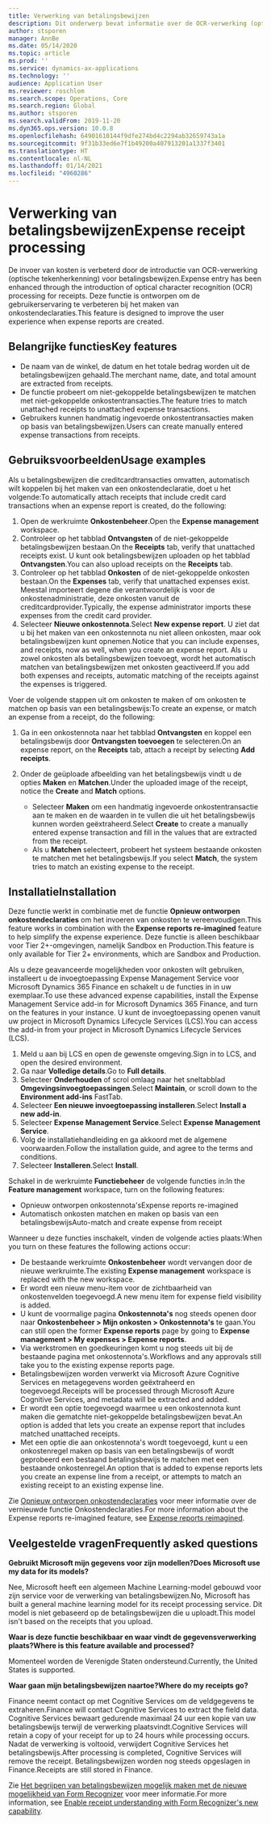 ```yaml
---
title: Verwerking van betalingsbewijzen
description: Dit onderwerp bevat informatie over de OCR-verwerking (optische tekenherkenning) voor betalingsbewijzen. Deze functie is ontworpen om de gebruikerservaring te verbeteren bij het maken van onkostendeclaraties in Microsoft Dynamics 365 Finance.
author: stsporen
manager: AnnBe
ms.date: 05/14/2020
ms.topic: article
ms.prod: ''
ms.service: dynamics-ax-applications
ms.technology: ''
audience: Application User
ms.reviewer: roschlom
ms.search.scope: Operations, Core
ms.search.region: Global
ms.author: stsporen
ms.search.validFrom: 2019-11-20
ms.dyn365.ops.version: 10.0.8
ms.openlocfilehash: 64901610144f9dfe274bd4c2294ab32659743a1a
ms.sourcegitcommit: 9f31b33ed6e7f1b49200a407913201a1337f3401
ms.translationtype: HT
ms.contentlocale: nl-NL
ms.lasthandoff: 01/14/2021
ms.locfileid: "4960286"
---
```

# <a name="expense-receipt-processing"></a><span data-ttu-id="56366-104">Verwerking van betalingsbewijzen</span><span class="sxs-lookup"><span data-stu-id="56366-104">Expense receipt processing</span></span>

<span data-ttu-id="56366-105">De invoer van kosten is verbeterd door de introductie van OCR-verwerking (optische tekenherkenning) voor betalingsbewijzen.</span><span class="sxs-lookup"><span data-stu-id="56366-105">Expense entry has been enhanced through the introduction of optical character recognition (OCR) processing for receipts.</span></span> <span data-ttu-id="56366-106">Deze functie is ontworpen om de gebruikerservaring te verbeteren bij het maken van onkostendeclaraties.</span><span class="sxs-lookup"><span data-stu-id="56366-106">This feature is designed to improve the user experience when expense reports are created.</span></span>

## <a name="key-features"></a><span data-ttu-id="56366-107">Belangrijke functies</span><span class="sxs-lookup"><span data-stu-id="56366-107">Key features</span></span>

- <span data-ttu-id="56366-108">De naam van de winkel, de datum en het totale bedrag worden uit de betalingsbewijzen gehaald.</span><span class="sxs-lookup"><span data-stu-id="56366-108">The merchant name, date, and total amount are extracted from receipts.</span></span>
- <span data-ttu-id="56366-109">De functie probeert om niet-gekoppelde betalingsbewijzen te matchen met niet-gekoppelde onkostentransacties.</span><span class="sxs-lookup"><span data-stu-id="56366-109">The feature tries to match unattached receipts to unattached expense transactions.</span></span>
- <span data-ttu-id="56366-110">Gebruikers kunnen handmatig ingevoerde onkostentransacties maken op basis van betalingsbewijzen.</span><span class="sxs-lookup"><span data-stu-id="56366-110">Users can create manually entered expense transactions from receipts.</span></span>

## <a name="usage-examples"></a><span data-ttu-id="56366-111">Gebruiksvoorbeelden</span><span class="sxs-lookup"><span data-stu-id="56366-111">Usage examples</span></span>

<span data-ttu-id="56366-112">Als u betalingsbewijzen die creditcardtransacties omvatten, automatisch wilt koppelen bij het maken van een onkostendeclaratie, doet u het volgende:</span><span class="sxs-lookup"><span data-stu-id="56366-112">To automatically attach receipts that include credit card transactions when an expense report is created, do the following:</span></span>

  1. <span data-ttu-id="56366-113">Open de werkruimte **Onkostenbeheer**.</span><span class="sxs-lookup"><span data-stu-id="56366-113">Open the **Expense management** workspace.</span></span>
  2. <span data-ttu-id="56366-114">Controleer op het tabblad **Ontvangsten** of de niet-gekoppelde betalingsbewijzen bestaan.</span><span class="sxs-lookup"><span data-stu-id="56366-114">On the **Receipts** tab, verify that unattached receipts exist.</span></span> <span data-ttu-id="56366-115">U kunt ook betalingsbewijzen uploaden op het tabblad **Ontvangsten**.</span><span class="sxs-lookup"><span data-stu-id="56366-115">You can also upload receipts on the **Receipts** tab.</span></span>
  3. <span data-ttu-id="56366-116">Controleer op het tabblad **Onkosten** of de niet-gekoppelde onkosten bestaan.</span><span class="sxs-lookup"><span data-stu-id="56366-116">On the **Expenses** tab, verify that unattached expenses exist.</span></span> <span data-ttu-id="56366-117">Meestal importeert degene die verantwoordelijk is voor de onkostenadministratie, deze onkosten vanuit de creditcardprovider.</span><span class="sxs-lookup"><span data-stu-id="56366-117">Typically, the expense administrator imports these expenses from the credit card provider.</span></span>
  4. <span data-ttu-id="56366-118">Selecteer **Nieuwe onkostennota**.</span><span class="sxs-lookup"><span data-stu-id="56366-118">Select **New expense report**.</span></span> <span data-ttu-id="56366-119">U ziet dat u bij het maken van een onkostennota nu niet alleen onkosten, maar ook betalingsbewijzen kunt opnemen.</span><span class="sxs-lookup"><span data-stu-id="56366-119">Notice that you can include expenses, and receipts, now as well, when you create an expense report.</span></span> <span data-ttu-id="56366-120">Als u zowel onkosten als betalingsbewijzen toevoegt, wordt het automatisch matchen van betalingsbewijzen met onkosten geactiveerd.</span><span class="sxs-lookup"><span data-stu-id="56366-120">If you add both expenses and receipts, automatic matching of the receipts against the expenses is triggered.</span></span>

<span data-ttu-id="56366-121">Voer de volgende stappen uit om onkosten te maken of om onkosten te matchen op basis van een betalingsbewijs:</span><span class="sxs-lookup"><span data-stu-id="56366-121">To create an expense, or match an expense from a receipt, do the following:</span></span>

  1. <span data-ttu-id="56366-122">Ga in een onkostennota naar het tabblad **Ontvangsten** en koppel een betalingsbewijs door **Ontvangsten toevoegen** te selecteren.</span><span class="sxs-lookup"><span data-stu-id="56366-122">On an expense report, on the **Receipts** tab, attach a receipt by selecting **Add receipts**.</span></span>
  2. <span data-ttu-id="56366-123">Onder de geüploade afbeelding van het betalingsbewijs vindt u de opties **Maken** en **Matchen**.</span><span class="sxs-lookup"><span data-stu-id="56366-123">Under the uploaded image of the receipt, notice the **Create** and **Match** options.</span></span>

      - <span data-ttu-id="56366-124">Selecteer **Maken** om een handmatig ingevoerde onkostentransactie aan te maken en de waarden in te vullen die uit het betalingsbewijs kunnen worden geëxtraheerd.</span><span class="sxs-lookup"><span data-stu-id="56366-124">Select **Create** to create a manually entered expense transaction and fill in the values that are extracted from the receipt.</span></span>
      - <span data-ttu-id="56366-125">Als u **Matchen** selecteert, probeert het systeem bestaande onkosten te matchen met het betalingsbewijs.</span><span class="sxs-lookup"><span data-stu-id="56366-125">If you select **Match**, the system tries to match an existing expense to the receipt.</span></span>

## <a name="installation"></a><span data-ttu-id="56366-126">Installatie</span><span class="sxs-lookup"><span data-stu-id="56366-126">Installation</span></span>

<span data-ttu-id="56366-127">Deze functie werkt in combinatie met de functie **Opnieuw ontworpen onkostendeclaraties** om het invoeren van onkosten te vereenvoudigen.</span><span class="sxs-lookup"><span data-stu-id="56366-127">This feature works in combination with the **Expense reports re-imagined** feature to help simplify the expense experience.</span></span> <span data-ttu-id="56366-128">Deze functie is alleen beschikbaar voor Tier 2+-omgevingen, namelijk Sandbox en Production.</span><span class="sxs-lookup"><span data-stu-id="56366-128">This feature is only available for Tier 2+ environments, which are Sandbox and Production.</span></span>

<span data-ttu-id="56366-129">Als u deze geavanceerde mogelijkheden voor onkosten wilt gebruiken, installeert u de invoegtoepassing Expense Management Service voor Microsoft Dynamics 365 Finance en schakelt u de functies in in uw exemplaar.</span><span class="sxs-lookup"><span data-stu-id="56366-129">To use these advanced expense capabilities, install the Expense Management Service add-in for Microsoft Dynamics 365 Finance, and turn on the features in your instance.</span></span> <span data-ttu-id="56366-130">U kunt de invoegtoepassing openen vanuit uw project in Microsoft Dynamics Lifecycle Services (LCS).</span><span class="sxs-lookup"><span data-stu-id="56366-130">You can access the add-in from your project in Microsoft Dynamics Lifecycle Services (LCS).</span></span>

1. <span data-ttu-id="56366-131">Meld u aan bij LCS en open de gewenste omgeving.</span><span class="sxs-lookup"><span data-stu-id="56366-131">Sign in to LCS, and open the desired environment.</span></span>
2. <span data-ttu-id="56366-132">Ga naar **Volledige details**.</span><span class="sxs-lookup"><span data-stu-id="56366-132">Go to **Full details**.</span></span>
3. <span data-ttu-id="56366-133">Selecteer **Onderhouden** of scrol omlaag naar het sneltabblad **Omgevingsinvoegtoepassingen**.</span><span class="sxs-lookup"><span data-stu-id="56366-133">Select **Maintain**, or scroll down to the **Environment add-ins** FastTab.</span></span>
4. <span data-ttu-id="56366-134">Selecteer **Een nieuwe invoegtoepassing installeren**.</span><span class="sxs-lookup"><span data-stu-id="56366-134">Select **Install a new add-in**.</span></span>
5. <span data-ttu-id="56366-135">Selecteer **Expense Management Service**.</span><span class="sxs-lookup"><span data-stu-id="56366-135">Select **Expense Management Service**.</span></span>
6. <span data-ttu-id="56366-136">Volg de installatiehandleiding en ga akkoord met de algemene voorwaarden.</span><span class="sxs-lookup"><span data-stu-id="56366-136">Follow the installation guide, and agree to the terms and conditions.</span></span>
7. <span data-ttu-id="56366-137">Selecteer **Installeren**.</span><span class="sxs-lookup"><span data-stu-id="56366-137">Select **Install**.</span></span>

<span data-ttu-id="56366-138">Schakel in de werkruimte **Functiebeheer** de volgende functies in:</span><span class="sxs-lookup"><span data-stu-id="56366-138">In the **Feature management** workspace, turn on the following features:</span></span>

- <span data-ttu-id="56366-139">Opnieuw ontworpen onkostennota's</span><span class="sxs-lookup"><span data-stu-id="56366-139">Expense reports re-imagined</span></span>
- <span data-ttu-id="56366-140">Automatisch onkosten matchen en maken op basis van een betalingsbewijs</span><span class="sxs-lookup"><span data-stu-id="56366-140">Auto-match and create expense from receipt</span></span>

<span data-ttu-id="56366-141">Wanneer u deze functies inschakelt, vinden de volgende acties plaats:</span><span class="sxs-lookup"><span data-stu-id="56366-141">When you turn on these features the following actions occur:</span></span>

- <span data-ttu-id="56366-142">De bestaande werkruimte **Onkostenbeheer** wordt vervangen door de nieuwe werkruimte.</span><span class="sxs-lookup"><span data-stu-id="56366-142">The existing **Expense management** workspace is replaced with the new workspace.</span></span>
- <span data-ttu-id="56366-143">Er wordt een nieuw menu-item voor de zichtbaarheid van onkostenvelden toegevoegd.</span><span class="sxs-lookup"><span data-stu-id="56366-143">A new menu item for expense field visibility is added.</span></span>
- <span data-ttu-id="56366-144">U kunt de voormalige pagina **Onkostennota's** nog steeds openen door naar **Onkostenbeheer > Mijn onkosten > Onkostennota's** te gaan.</span><span class="sxs-lookup"><span data-stu-id="56366-144">You can still open the former **Expense reports** page by going to **Expense management > My expenses > Expense reports**.</span></span>
- <span data-ttu-id="56366-145">Via werkstromen en goedkeuringen komt u nog steeds uit bij de bestaande pagina met onkostennota's.</span><span class="sxs-lookup"><span data-stu-id="56366-145">Workflows and any approvals still take you to the existing expense reports page.</span></span>
- <span data-ttu-id="56366-146">Betalingsbewijzen worden verwerkt via Microsoft Azure Cognitive Services en metagegevens worden geëxtraheerd en toegevoegd.</span><span class="sxs-lookup"><span data-stu-id="56366-146">Receipts will be processed through Microsoft Azure Cognitive Services, and metadata will be extracted and added.</span></span>
- <span data-ttu-id="56366-147">Er wordt een optie toegevoegd waarmee u een onkostennota kunt maken die gematchte niet-gekoppelde betalingsbewijzen bevat.</span><span class="sxs-lookup"><span data-stu-id="56366-147">An option is added that lets you create an expense report that includes matched unattached receipts.</span></span>
- <span data-ttu-id="56366-148">Met een optie die aan onkostennota's wordt toegevoegd, kunt u een onkostenregel maken op basis van een betalingsbewijs of wordt geprobeerd een bestaand betalingsbewijs te matchen met een bestaande onkostenregel.</span><span class="sxs-lookup"><span data-stu-id="56366-148">An option that is added to expense reports lets you create an expense line from a receipt, or attempts to match an existing receipt to an existing expense line.</span></span>

<span data-ttu-id="56366-149">Zie [Opnieuw ontworpen onkostendeclaraties](ExpenseWorkspaceNew.md) voor meer informatie over de vernieuwde functie Onkostendeclaraties.</span><span class="sxs-lookup"><span data-stu-id="56366-149">For more information about the Expense reports re-imagined feature, see [Expense reports reimagined](ExpenseWorkspaceNew.md).</span></span>

## <a name="frequently-asked-questions"></a><span data-ttu-id="56366-150">Veelgestelde vragen</span><span class="sxs-lookup"><span data-stu-id="56366-150">Frequently asked questions</span></span>

<span data-ttu-id="56366-151">**Gebruikt Microsoft mijn gegevens voor zijn modellen?**</span><span class="sxs-lookup"><span data-stu-id="56366-151">**Does Microsoft use my data for its models?**</span></span>

<span data-ttu-id="56366-152">Nee, Microsoft heeft een algemeen Machine Learning-model gebouwd voor zijn service voor de verwerking van betalingsbewijzen.</span><span class="sxs-lookup"><span data-stu-id="56366-152">No, Microsoft has built a general machine learning model for its receipt processing service.</span></span> <span data-ttu-id="56366-153">Dit model is niet gebaseerd op de betalingsbewijzen die u uploadt.</span><span class="sxs-lookup"><span data-stu-id="56366-153">This model isn't based on the receipts that you upload.</span></span>

<span data-ttu-id="56366-154">**Waar is deze functie beschikbaar en waar vindt de gegevensverwerking plaats?**</span><span class="sxs-lookup"><span data-stu-id="56366-154">**Where is this feature available and processed?**</span></span>

<span data-ttu-id="56366-155">Momenteel worden de Verenigde Staten ondersteund.</span><span class="sxs-lookup"><span data-stu-id="56366-155">Currently, the United States is supported.</span></span>

<span data-ttu-id="56366-156">**Waar gaan mijn betalingsbewijzen naartoe?**</span><span class="sxs-lookup"><span data-stu-id="56366-156">**Where do my receipts go?**</span></span>

<span data-ttu-id="56366-157">Finance neemt contact op met Cognitive Services om de veldgegevens te extraheren.</span><span class="sxs-lookup"><span data-stu-id="56366-157">Finance will contact Cognitive Services to extract the field data.</span></span> <span data-ttu-id="56366-158">Cognitive Services bewaart gedurende maximaal 24 uur een kopie van uw betalingsbewijs terwijl de verwerking plaatsvindt.</span><span class="sxs-lookup"><span data-stu-id="56366-158">Cognitive Services will retain a copy of your receipt for up to 24 hours while processing occurs.</span></span> <span data-ttu-id="56366-159">Nadat de verwerking is voltooid, verwijdert Cognitive Services het betalingsbewijs.</span><span class="sxs-lookup"><span data-stu-id="56366-159">After processing is completed, Cognitive Services will remove the receipt.</span></span> <span data-ttu-id="56366-160">Betalingsbewijzen worden nog steeds opgeslagen in Finance.</span><span class="sxs-lookup"><span data-stu-id="56366-160">Receipts are still stored in Finance.</span></span>

<span data-ttu-id="56366-161">Zie [Het begrijpen van betalingsbewijzen mogelijk maken met de nieuwe mogelijkheid van Form Recognizer](https://azure.microsoft.com/blog/enable-receipt-understanding-with-form-recognizer-s-new-capability/) voor meer informatie.</span><span class="sxs-lookup"><span data-stu-id="56366-161">For more information, see [Enable receipt understanding with Form Recognizer's new capability](https://azure.microsoft.com/blog/enable-receipt-understanding-with-form-recognizer-s-new-capability/).</span></span>
